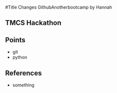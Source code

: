 #Title
Changes
GithubAnotherbootcamp
by Hannah

## TMCS Hackathon

## Points
* git
* python

## References

* something
